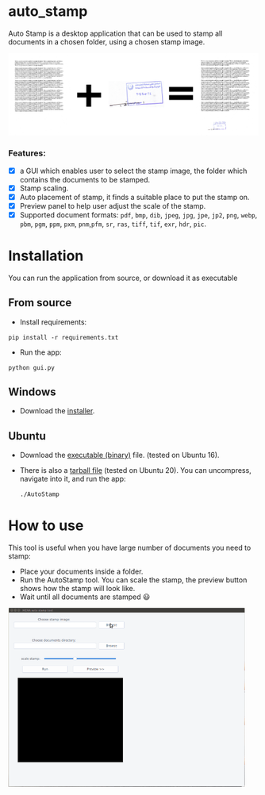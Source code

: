 # auto_stamp
Auto Stamp is a desktop application that can be used to stamp all documents in a chosen folder, using a chosen stamp image.

<img src="doc/imgs/overview.png" alt="overview" style="zoom:50%;" />

### Features:

- [x] a GUI which enables user to select the stamp image, the folder which contains the documents to be stamped.
- [x] Stamp scaling.
- [x] Auto placement of stamp, it finds a suitable place to put the stamp on.
- [x] Preview panel to help user adjust the scale of the stamp.
- [x] Supported document formats: `pdf`, `bmp`, `dib`, `jpeg`, `jpg`, `jpe`, `jp2`, `png`, `webp`, `pbm`, `pgm`, `ppm`, `pxm`, `pnm`,`pfm`, `sr`, `ras`, `tiff`, `tif`, `exr`, `hdr`, `pic`.

# Installation

You can run the application from source, or download it as executable

## From source

- Install requirements:

```
pip install -r requirements.txt
```

- Run the app:

```
python gui.py 
```

## Windows

- Download the [installer](https://github.com/hasauino/auto_stamp/releases/download/v0.0.2/AutoStamp_win_installer.exe).

## Ubuntu

- Download the [executable (binary)](https://github.com/hasauino/auto_stamp/releases/download/v0.0.2/AutoStamp_ubuntu) file. (tested on Ubuntu 16).

- There is also a [tarball file](https://github.com/hasauino/auto_stamp/releases/download/v0.0.2/AutoStamp_Ubuntu20.tar.xz) (tested on Ubuntu 20). You can uncompress, navigate into it, and run the app:

  ```
  ./AutoStamp
  ```
  
# How to use

This tool is useful when you have large number of documents you need to stamp:

- Place your documents inside a folder.
- Run the AutoStamp tool. You can scale the stamp, the preview button shows how the stamp will look like.
- Wait until all documents are stamped :smiley:

<img src="doc/imgs/howto.gif" alt="how to" style="zoom:50%;" />
